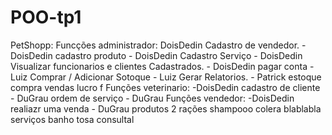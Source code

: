 # POO-tp1

PetShopp:
        Funcções administrador: DoisDedin
            Cadastro de vendedor. - DoisDedin
            cadastro produto - DoisDedin
            Cadastro Serviço - DoisDedin
            Visualizar funcionarios e clientes Cadastrados. - DoisDedin
            pagar conta - Luiz
            Comprar / Adicionar Sotoque    - Luiz 
            Gerar Relatorios.  - Patrick
                    estoque
                    compra
                    vendas
                    lucro
    f   Funções veterinario:    -DoisDedin
                cadastro de cliente  - DuGrau
                ordem de serviço - DuGrau
        Funções vendedor: -DoisDedin
                realiazr uma venda    -   DuGrau 
                produtos
                        2 rações
                        shampooo
                        colera
                        blablabla
                serviços
                        banho
                        tosa
                        consultal
            